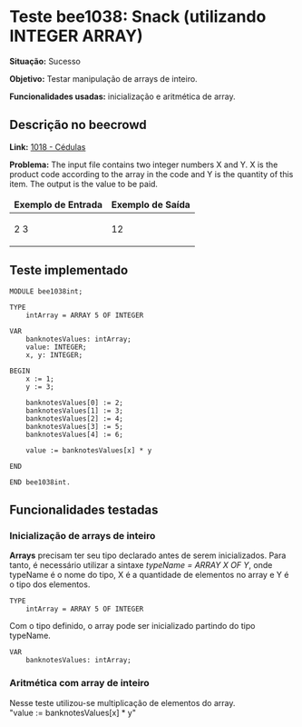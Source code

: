 # Teste bee1038: Snack (utilizando INTEGER ARRAY)
<b>Situação:</b> Sucesso

<b>Objetivo:</b> Testar manipulação de arrays de inteiro.

<b>Funcionalidades usadas:</b> inicialização e aritmética de array.

## Descrição no beecrowd

<b>Link:</b> [1018 - Cédulas](https://www.beecrowd.com.br/judge/en/problems/view/1038)

<b>Problema:</b> The input file contains two integer numbers X and Y. X is the product code according to the array in the code and Y is the quantity of this item. The 
output is the value to be paid.

<table>
<thead>
<tr>
  <td><b>Exemplo de Entrada</b></td>
  <td><b>Exemplo de Saída</b></td>
</tr>
</thead>
<tbody>
<tr>
<td class="division">
<p>
2 3</p>
</td>
<td>
<p>
12 </p>
</td>
</tr>
</tbody>
</table>

## Teste implementado

```
MODULE bee1038int;

TYPE
    intArray = ARRAY 5 OF INTEGER

VAR
    banknotesValues: intArray;
    value: INTEGER;
    x, y: INTEGER;

BEGIN
    x := 1;
    y := 3;

    banknotesValues[0] := 2;
    banknotesValues[1] := 3;
    banknotesValues[2] := 4;
    banknotesValues[3] := 5;
    banknotesValues[4] := 6;

    value := banknotesValues[x] * y

END

END bee1038int.
```

## Funcionalidades testadas
### Inicialização de arrays de inteiro

<b>Arrays</b> precisam ter seu tipo declarado antes de serem inicializados. Para tanto, é necessário utilizar a sintaxe <i>typeName = ARRAY X OF Y</i>, onde typeName é o nome do tipo, X é a quantidade de elementos no array e Y é o tipo dos elementos.

```
TYPE
	intArray = ARRAY 5 OF INTEGER
```
Com o tipo definido, o array pode ser inicializado partindo do tipo typeName.

```
VAR
	banknotesValues: intArray;
```

### Aritmética com array de inteiro

Nesse teste utilizou-se multiplicação de elementos do array.
<br>"value := banknotesValues[x] * y"
